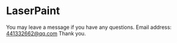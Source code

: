 # LaserPaint


You may leave a message if you have any questions.
Email address: 441332662@qq.com
Thank you.
